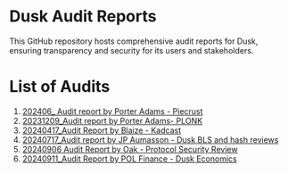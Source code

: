# Dusk Audit Reports

This GitHub repository hosts comprehensive audit reports for Dusk, ensuring transparency and security for its users and stakeholders.

# List of Audits
1. [202406_ Audit report by Porter Adams - Piecrust](https://github.com/dusk-network/audits/blob/main/Piecrust_-_Audit_24.pdf)
2. [20231209_Audit report by Porter Adams- PLONK](https://github.com/dusk-network/audits/blob/main/PLONK_-_audit_24.pdf)
3. [20240417_Audit Report by Blaize - Kadcast](https://github.com/dusk-network/audits/blob/main/Kadcast-by-Dusk-audit-report-17-Apr-2024_compressed.pdf)
4. [20240717_Audit report by JP Aumasson - Dusk BLS and hash reviews](https://github.com/dusk-network/audits/blob/main/dusk-review.pdf)
5. [20240906 Audit Report by Oak - Protocol Security Review](https://github.com/dusk-network/audits/blob/main/2024-09-06%20Protocol%20Review%20Report%20-%20Dusk%20.pdf)
6. [20240911_Audit Report by POL Finance - Dusk Economics](https://github.com/dusk-network/audits/blob/main/Dusk_Report%20(1).pdf)

